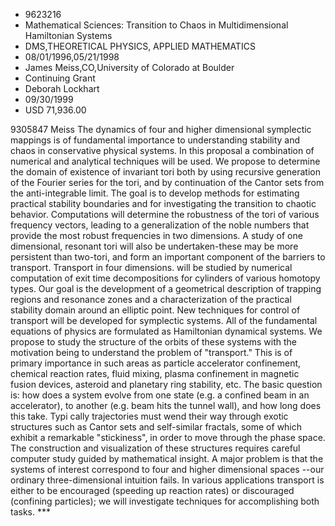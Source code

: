 
* 9623216
* Mathematical Sciences: Transition to Chaos in Multidimensional Hamiltonian Systems
* DMS,THEORETICAL PHYSICS, APPLIED MATHEMATICS
* 08/01/1996,05/21/1998
* James Meiss,CO,University of Colorado at Boulder
* Continuing Grant
* Deborah Lockhart
* 09/30/1999
* USD 71,936.00

9305847 Meiss The dynamics of four and higher dimensional symplectic mappings is
of fundamental importance to understanding stability and chaos in conservative
physical systems. In this proposal a combination of numerical and analytical
techniques will be used. We propose to determine the domain of existence of
invariant tori both by using recursive generation of the Fourier series for the
tori, and by continuation of the Cantor sets from the anti-integrable limit. The
goal is to develop methods for estimating practical stability boundaries and for
investigating the transition to chaotic behavior. Computations will determine
the robustness of the tori of various frequency vectors, leading to a
generalization of the noble numbers that provide the most robust frequencies in
two dimensions. A study of one dimensional, resonant tori will also be
undertaken-these may be more persistent than two-tori, and form an important
component of the barriers to transport. Transport in four dimensions. will be
studied by numerical computation of exit time decompositions for cylinders of
various homotopy types. Our goal is the development of a geometrical description
of trapping regions and resonance zones and a characterization of the practical
stability domain around an elliptic point. New techniques for control of
transport will be developed for symplectic systems. All of the fundamental
equations of physics are formulated as Hamiltonian dynamical systems. We propose
to study the structure of the orbits of these systems with the motivation being
to understand the problem of "transport." This is of primary importance in such
areas as particle accelerator confinement, chemical reaction rates, fluid
mixing, plasma confinement in magnetic fusion devices, asteroid and planetary
ring stability, etc. The basic question is: how does a system evolve from one
state (e.g. a confined beam in an accelerator), to another (e.g. beam hits the
tunnel wall), and how long does this take. Typi cally trajectories must wend
their way through exotic structures such as Cantor sets and self-similar
fractals, some of which exhibit a remarkable "stickiness", in order to move
through the phase space. The construction and visualization of these structures
requires careful computer study guided by mathematical insight. A major problem
is that the systems of interest correspond to four and higher dimensional spaces
--our ordinary three-dimensional intuition fails. In various applications
transport is either to be encouraged (speeding up reaction rates) or discouraged
(confining particles); we will investigate techniques for accomplishing both
tasks. ***
